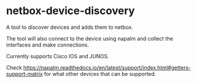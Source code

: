 # netbox-device-discovery
A tool to discover devices and adds them to netbox. 

The tool will also connect to the device using napalm and collect the interfaces and make connections.

Currently supports Cisco IOS and JUNOS. 

Check https://napalm.readthedocs.io/en/latest/support/index.html#getters-support-matrix for what other devices that can be supported.
